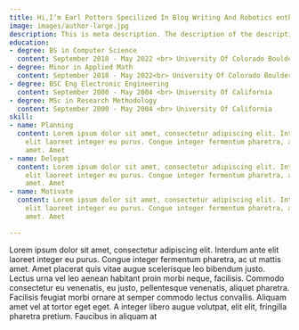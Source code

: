 ```yaml
---
title: Hi,I’m Earl Potters Specilized In Blog Writing And Robotics enthusiast
image: images/author-large.jpg
description: This is meta description. The description of the description
education:
- degree: BS in Computer Science
  content: September 2018 - May 2022 <br> University Of Colorado Boulder
- degree: Minor in Applied Math
  content: September 2018 - May 2022<br> University Of Colorado Boulder
- degree: BSC Eng Electronic Engineering
  content: September 2000 - May 2004 <br> University Of California
- degree: MSc in Research Methodology
  content: September 2000 - May 2004 <br> University Of California
skill:
- name: Planning
  content: Lorem ipsum dolor sit amet, consectetur adipiscing elit. Interdum ante
    elit laoreet integer eu purus. Congue integer fermentum pharetra, ac ut mattis
    amet. Amet
- name: Delegat
  content: Lorem ipsum dolor sit amet, consectetur adipiscing elit. Interdum ante
    elit laoreet integer eu purus. Congue integer fermentum pharetra, ac ut mattis
    amet. Amet
- name: Motivate
  content: Lorem ipsum dolor sit amet, consectetur adipiscing elit. Interdum ante
    elit laoreet integer eu purus. Congue integer fermentum pharetra, ac ut mattis
    amet. Amet

---
```

Lorem ipsum dolor sit amet, consectetur adipiscing elit. Interdum ante elit laoreet integer eu purus. Congue integer fermentum pharetra, ac ut mattis amet. Amet placerat quis vitae augue scelerisque leo bibendum justo. Lectus urna vel leo aenean habitant proin morbi neque, facilisis. Commodo consectetur eu venenatis, eu justo, pellentesque venenatis, aliquet pharetra. Facilisis feugiat morbi ornare at semper commodo lectus convallis. Aliquam amet vel at tortor eget eget. A integer libero augue volutpat, elit elit, fringilla pharetra pretium. Faucibus in aliquam at